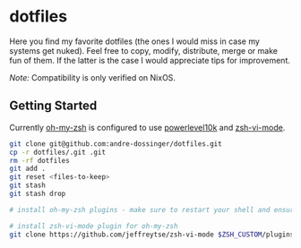 # dotfiles

Here you find my favorite dotfiles (the ones I would miss in case my systems get nuked). Feel free to copy, modify, distribute, merge or make fun of them. If the latter is the case I would appreciate tips for improvement.

*Note:* Compatibility is only verified on NixOS.

## Getting Started

Currently [oh-my-zsh](https://github.com/ohmyzsh/ohmyzsh) is configured to use [powerlevel10k](https://github.com/romkatv/powerlevel10k) and [zsh-vi-mode](https://github.com/jeffreytse/zsh-vi-mode?tab=readme-ov-file).

``` sh
git clone git@github.com:andre-dossinger/dotfiles.git
cp -r dotfiles/.git .git
rm -rf dotfiles
git add .
git reset <files-to-keep>
git stash
git stash drop

# install oh-my-zsh plugins - make sure to restart your shell and ensure that $ZSH_CUSTOM is set before continuing

# install zsh-vi-mode plugin for oh-my-zsh
git clone https://github.com/jeffreytse/zsh-vi-mode $ZSH_CUSTOM/plugins/zsh-vi-mode
```
